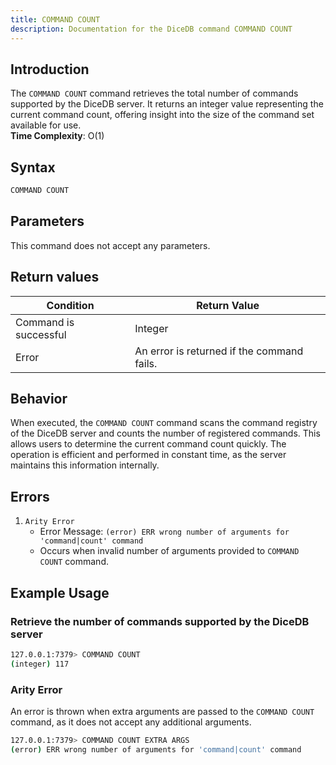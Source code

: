 ```yaml
---
title: COMMAND COUNT
description: Documentation for the DiceDB command COMMAND COUNT
---
```


## Introduction

The `COMMAND COUNT` command retrieves the total number of commands supported by the DiceDB server. It returns an integer value representing the current command count, offering insight into the size of the command set available for use.  
**Time Complexity**: O(1)

## Syntax

```bash
COMMAND COUNT
```

## Parameters

This command does not accept any parameters.

## Return values

| Condition | Return Value |
|-----------|--------------|
| Command is successful | Integer |
| Error | An error is returned if the command fails. |

## Behavior

When executed, the `COMMAND COUNT` command scans the command registry of the DiceDB server and counts the number of registered commands. This allows users to determine the current command count quickly. The operation is efficient and performed in constant time, as the server maintains this information internally.

## Errors

1.  `Arity Error`
    - Error Message: `(error) ERR wrong number of arguments for 'command|count' command`
    - Occurs when invalid number of arguments provided to `COMMAND COUNT` command.

## Example Usage

### Retrieve the number of commands supported by the DiceDB server

```bash
127.0.0.1:7379> COMMAND COUNT
(integer) 117
```

### Arity Error

An error is thrown when extra arguments are passed to the `COMMAND COUNT` command, as it does not accept any additional arguments.

```bash
127.0.0.1:7379> COMMAND COUNT EXTRA ARGS
(error) ERR wrong number of arguments for 'command|count' command
```
